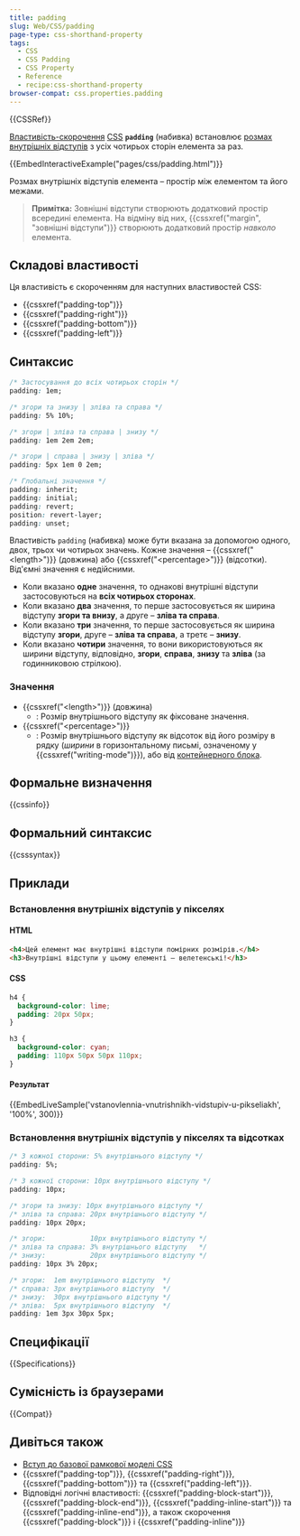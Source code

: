 ```yaml
---
title: padding
slug: Web/CSS/padding
page-type: css-shorthand-property
tags:
  - CSS
  - CSS Padding
  - CSS Property
  - Reference
  - recipe:css-shorthand-property
browser-compat: css.properties.padding
---
```


{{CSSRef}}

[Властивість-скорочення](/uk/docs/Web/CSS/Shorthand_properties) [CSS](/uk/docs/Web/CSS) **`padding`** (набивка) встановлює [розмах внутрішніх відступів](/uk/docs/Web/CSS/CSS_Box_Model/Introduction_to_the_CSS_box_model#padding_area) з усіх чотирьох сторін елемента за раз.

{{EmbedInteractiveExample("pages/css/padding.html")}}

Розмах внутрішніх відступів елемента – простір між елементом та його межами.

> **Примітка:** Зовнішні відступи створюють додатковий простір всередині елемента. На відміну від них, {{cssxref("margin", "зовнішні відступи")}} створюють додатковий простір _навколо_ елемента.

## Складові властивості

Ця властивість є скороченням для наступних властивостей CSS:

- {{cssxref("padding-top")}}
- {{cssxref("padding-right")}}
- {{cssxref("padding-bottom")}}
- {{cssxref("padding-left")}}

## Синтаксис

```css
/* Застосування до всіх чотирьох сторін */
padding: 1em;

/* згори та знизу | зліва та справа */
padding: 5% 10%;

/* згори | зліва та справа | знизу */
padding: 1em 2em 2em;

/* згори | справа | знизу | зліва */
padding: 5px 1em 0 2em;

/* Глобальні значення */
padding: inherit;
padding: initial;
padding: revert;
position: revert-layer;
padding: unset;
```

Властивість `padding` (набивка) може бути вказана за допомогою одного, двох, трьох чи чотирьох значень. Кожне значення – {{cssxref("&lt;length&gt;")}} (довжина) або {{cssxref("&lt;percentage&gt;")}} (відсотки). Від'ємні значення є недійсними.

- Коли вказано **одне** значення, то однакові внутрішні відступи застосовуються на **всіх чотирьох сторонах**.
- Коли вказано **два** значення, то перше застосовується як ширина відступу **згори та внизу**, а друге – **зліва та справа**.
- Коли вказано **три** значення, то перше застосовується як ширина відступу **згори**, друге – **зліва та справа**, а третє – **знизу**.
- Коли вказано **чотири** значення, то вони використовуються як ширини відступу, відповідно, **згори**, **справа**, **знизу** та **зліва** (за годинниковою стрілкою).

### Значення

- {{cssxref("&lt;length&gt;")}} (довжина)
  - : Розмір внутрішнього відступу як фіксоване значення.
- {{cssxref("&lt;percentage&gt;")}}
  - : Розмір внутрішнього відступу як відсоток від його розміру в рядку (_ширини_ в горизонтальному письмі, означеному у {{cssxref("writing-mode")}}), або від [контейнерного блока](/uk/docs/Web/CSS/Containing_block).

## Формальне визначення

{{cssinfo}}

## Формальний синтаксис

{{csssyntax}}

## Приклади

### Встановлення внутрішніх відступів у пікселях

#### HTML

```html
<h4>Цей елемент має внутрішні відступи помірних розмірів.</h4>
<h3>Внутрішні відступи у цьому елементі – велетенські!</h3>
```

#### CSS

```css
h4 {
  background-color: lime;
  padding: 20px 50px;
}

h3 {
  background-color: cyan;
  padding: 110px 50px 50px 110px;
}
```

#### Результат

{{EmbedLiveSample('vstanovlennia-vnutrishnikh-vidstupiv-u-pikseliakh', '100%', 300)}}

### Встановлення внутрішніх відступів у пікселях та відсотках

```css
/* З кожної сторони: 5% внутрішнього відступу */
padding: 5%;

/* З кожної сторони: 10px внутрішнього відступу */
padding: 10px;

/* згори та знизу: 10px внутрішнього відступу */
/* зліва та справа: 20px внутрішнього відступу */
padding: 10px 20px;

/* згори:           10px внутрішнього відступу */
/* зліва та справа: 3% внутрішнього відступу   */
/* знизу:           20px внутрішнього відступу */
padding: 10px 3% 20px;

/* згори:  1em внутрішнього відступу  */
/* справа: 3px внутрішнього відступу  */
/* знизу:  30px внутрішнього відступу */
/* зліва:  5px внутрішнього відступу  */
padding: 1em 3px 30px 5px;
```

## Специфікації

{{Specifications}}

## Сумісність із браузерами

{{Compat}}

## Дивіться також

- [Вступ до базової рамкової моделі CSS](/uk/docs/Web/CSS/CSS_Box_Model/Introduction_to_the_CSS_box_model)
- {{cssxref("padding-top")}}, {{cssxref("padding-right")}}, {{cssxref("padding-bottom")}} та {{cssxref("padding-left")}}.
- Відповідні логічні властивості: {{cssxref("padding-block-start")}}, {{cssxref("padding-block-end")}}, {{cssxref("padding-inline-start")}} та {{cssxref("padding-inline-end")}}, а також скорочення {{cssxref("padding-block")}} і {{cssxref("padding-inline")}}
